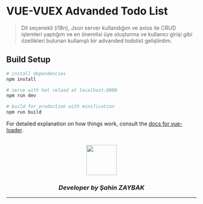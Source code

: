 # VUE-VUEX Advanded Todo List
> Dil seçenekli (i18n), Json server kullandığım ve axios ile CRUD işlemleri yaptığım ve en önemlisi üye oluşturma ve kullanıcı girişi gibi özellikleri bulunan kullanışlı bir advanded todolist geliştirdim.

## Build Setup

``` bash
# install dependencies
npm install

# serve with hot reload at localhost:8080
npm run dev

# build for production with minification
npm run build
```

For detailed explanation on how things work, consult the [docs for vue-loader](http://vuejs.github.io/vue-loader).

<br>
<div align="center">
  <img src="https://image.flaticon.com/teams/slug/smashicons.jpg" width="80">
  <h3><i>Developer by Şahin ZAYBAK </i></h3>
  <hr/>
</div>
